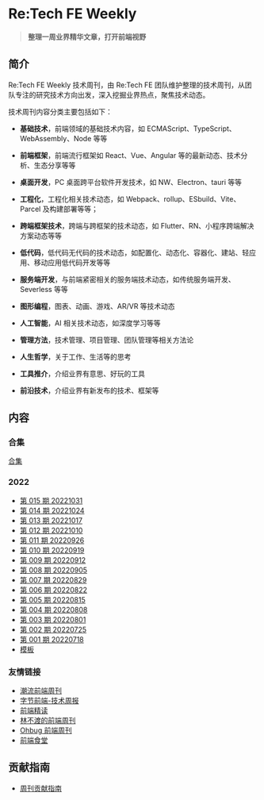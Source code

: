# Re:Tech FE Weekly

> **整理一周业界精华文章，打开前端视野**

## 简介

Re:Tech FE Weekly 技术周刊，由 Re:Tech FE 团队维护整理的技术周刊，从团队专注的研究技术方向出发，深入挖掘业界热点，聚焦技术动态。

技术周刊内容分类主要包括如下：

- **基础技术**，前端领域的基础技术内容，如 ECMAScript、TypeScript、WebAssembly、Node 等等

- **前端框架**，前端流行框架如 React、Vue、Angular 等的最新动态、技术分析、生态分享等等

- **桌面开发**，PC 桌面跨平台软件开发技术，如 NW、Electron、tauri 等等

- **工程化**，工程化相关技术动态，如 Webpack、rollup、ESbuild、Vite、Parcel 及构建部署等等；

- **跨端框架技术**，跨端与跨框架的技术动态，如 Flutter、RN、小程序跨端解决方案动态等等

- **低代码**，低代码无代码的技术动态，如配置化、动态化、容器化、建站、轻应用、移动应用低代码开发等等

- **服务端开发**，与前端紧密相关的服务端技术动态，如传统服务端开发、Severless 等等

- **图形编程**，图表、动画、游戏、AR/VR 等技术动态

- **人工智能**，AI 相关技术动态，如深度学习等等

- **管理方法**，技术管理、项目管理、团队管理等相关方法论

- **人生哲学**，关于工作、生活等的思考

- **工具推介**，介绍业界有意思、好玩的工具

- **前沿技术**，介绍业界有新发布的技术、框架等

## 内容

### 合集

[合集](https://github.com/retech-fe/weekly/blob/main/articles/category.md)

### 2022

- [第 015 期 20221031](https://github.com/retech-fe/weekly/blob/main/articles/015.md)
- [第 014 期 20221024](https://github.com/retech-fe/weekly/blob/main/articles/014.md)
- [第 013 期 20221017](https://github.com/retech-fe/weekly/blob/main/articles/013.md)
- [第 012 期 20221010](https://github.com/retech-fe/weekly/blob/main/articles/012.md)
- [第 011 期 20220926](https://github.com/retech-fe/weekly/blob/main/articles/011.md)
- [第 010 期 20220919](https://github.com/retech-fe/weekly/blob/main/articles/010.md)
- [第 009 期 20220912](https://github.com/retech-fe/weekly/blob/main/articles/009.md)
- [第 008 期 20220905](https://github.com/retech-fe/weekly/blob/main/articles/008.md)
- [第 007 期 20220829](https://github.com/retech-fe/weekly/blob/main/articles/007.md)
- [第 006 期 20220822](https://github.com/retech-fe/weekly/blob/main/articles/006.md)
- [第 005 期 20220815](https://github.com/retech-fe/weekly/blob/main/articles/005.md)
- [第 004 期 20220808](https://github.com/retech-fe/weekly/blob/main/articles/004.md)
- [第 003 期 20220801](https://github.com/retech-fe/weekly/blob/main/articles/003.md)
- [第 002 期 20220725](https://github.com/retech-fe/weekly/blob/main/articles/002.md)
- [第 001 期 20220718](https://github.com/retech-fe/weekly/blob/main/articles/001.md)
- [模板](https://github.com/retech-fe/weekly/blob/main/articles/000.md)

### 友情链接

- [潮流前端周刊](https://github.com/tw93/weekly)
- [字节前端-技术周报](https://juejin.cn/user/4098589725834317)
- [前端精读](https://github.com/ascoders/weekly)
- [林不渡的前端周刊](https://fe-weekly.netlify.app/)
- [Ohbug 前端周刊](https://github.com/ohbug-org/weekly)
- [前端食堂](https://github.com/Geekhyt/weekly)

## 贡献指南

- [周刊贡献指南](https://github.com/retech-fe/weekly/wiki/%E5%91%A8%E5%88%8A%E8%B4%A1%E7%8C%AE%E6%8C%87%E5%8D%97)
